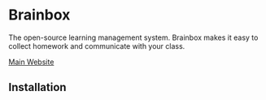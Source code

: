 Brainbox
========

The open-source learning management system. Brainbox makes it easy to collect homework and communicate with your class.

[Main Website](http://www.gobrainbox.com/)

Installation
------------
